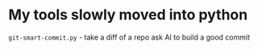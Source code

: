 # My tools slowly moved into python

`git-smart-commit.py` - take a diff of a repo ask AI to build a good commit